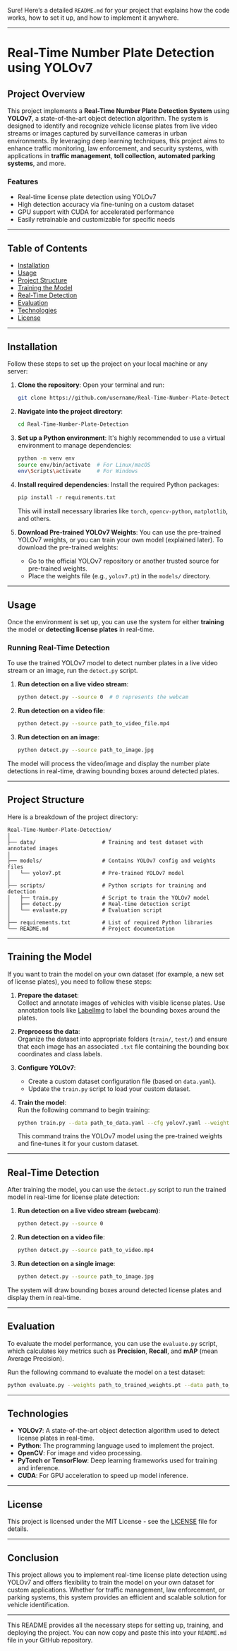 Sure! Here’s a detailed `README.md` for your project that explains how the code works, how to set it up, and how to implement it anywhere.

---

# Real-Time Number Plate Detection using YOLOv7

## Project Overview

This project implements a **Real-Time Number Plate Detection System** using **YOLOv7**, a state-of-the-art object detection algorithm. The system is designed to identify and recognize vehicle license plates from live video streams or images captured by surveillance cameras in urban environments. By leveraging deep learning techniques, this project aims to enhance traffic monitoring, law enforcement, and security systems, with applications in **traffic management**, **toll collection**, **automated parking systems**, and more.

### Features
- Real-time license plate detection using YOLOv7
- High detection accuracy via fine-tuning on a custom dataset
- GPU support with CUDA for accelerated performance
- Easily retrainable and customizable for specific needs

---

## Table of Contents
- [Installation](#installation)
- [Usage](#usage)
- [Project Structure](#project-structure)
- [Training the Model](#training-the-model)
- [Real-Time Detection](#real-time-detection)
- [Evaluation](#evaluation)
- [Technologies](#technologies)
- [License](#license)

---

## Installation

Follow these steps to set up the project on your local machine or any server:

1. **Clone the repository**:
   Open your terminal and run:
   ```bash
   git clone https://github.com/username/Real-Time-Number-Plate-Detection.git
   ```

2. **Navigate into the project directory**:
   ```bash
   cd Real-Time-Number-Plate-Detection
   ```

3. **Set up a Python environment**:
   It's highly recommended to use a virtual environment to manage dependencies:
   ```bash
   python -m venv env
   source env/bin/activate  # For Linux/macOS
   env\Scripts\activate     # For Windows
   ```

4. **Install required dependencies**:
   Install the required Python packages:
   ```bash
   pip install -r requirements.txt
   ```

   This will install necessary libraries like `torch`, `opencv-python`, `matplotlib`, and others.

5. **Download Pre-trained YOLOv7 Weights**:
   You can use the pre-trained YOLOv7 weights, or you can train your own model (explained later). To download the pre-trained weights:
   - Go to the official YOLOv7 repository or another trusted source for pre-trained weights.
   - Place the weights file (e.g., `yolov7.pt`) in the `models/` directory.

---

## Usage

Once the environment is set up, you can use the system for either **training** the model or **detecting license plates** in real-time.

### Running Real-Time Detection

To use the trained YOLOv7 model to detect number plates in a live video stream or an image, run the `detect.py` script.

1. **Run detection on a live video stream**:
   ```bash
   python detect.py --source 0  # 0 represents the webcam
   ```

2. **Run detection on a video file**:
   ```bash
   python detect.py --source path_to_video_file.mp4
   ```

3. **Run detection on an image**:
   ```bash
   python detect.py --source path_to_image.jpg
   ```

The model will process the video/image and display the number plate detections in real-time, drawing bounding boxes around detected plates.

---

## Project Structure

Here is a breakdown of the project directory:

```plaintext
Real-Time-Number-Plate-Detection/
│
├── data/                     # Training and test dataset with annotated images
│
├── models/                   # Contains YOLOv7 config and weights files
│   └── yolov7.pt             # Pre-trained YOLOv7 model
│
├── scripts/                  # Python scripts for training and detection
│   ├── train.py              # Script to train the YOLOv7 model
│   ├── detect.py             # Real-time detection script
│   └── evaluate.py           # Evaluation script
│
├── requirements.txt          # List of required Python libraries
└── README.md                 # Project documentation
```

---

## Training the Model

If you want to train the model on your own dataset (for example, a new set of license plates), you need to follow these steps:

1. **Prepare the dataset**:  
   Collect and annotate images of vehicles with visible license plates. Use annotation tools like [LabelImg](https://github.com/tzutalin/labelImg) to label the bounding boxes around the plates.
   
2. **Preprocess the data**:  
   Organize the dataset into appropriate folders (`train/`, `test/`) and ensure that each image has an associated `.txt` file containing the bounding box coordinates and class labels.

3. **Configure YOLOv7**:
   - Create a custom dataset configuration file (based on `data.yaml`).
   - Update the `train.py` script to load your custom dataset.

4. **Train the model**:  
   Run the following command to begin training:
   ```bash
   python train.py --data path_to_data.yaml --cfg yolov7.yaml --weights yolov7.pt --batch-size 16 --epochs 50
   ```

   This command trains the YOLOv7 model using the pre-trained weights and fine-tunes it for your custom dataset.

---

## Real-Time Detection

After training the model, you can use the `detect.py` script to run the trained model in real-time for license plate detection:

1. **Run detection on a live video stream (webcam)**:
   ```bash
   python detect.py --source 0
   ```

2. **Run detection on a video file**:
   ```bash
   python detect.py --source path_to_video.mp4
   ```

3. **Run detection on a single image**:
   ```bash
   python detect.py --source path_to_image.jpg
   ```

The system will draw bounding boxes around detected license plates and display them in real-time.

---

## Evaluation

To evaluate the model performance, you can use the `evaluate.py` script, which calculates key metrics such as **Precision**, **Recall**, and **mAP** (mean Average Precision).

Run the following command to evaluate the model on a test dataset:

```bash
python evaluate.py --weights path_to_trained_weights.pt --data path_to_data.yaml
```

---

## Technologies

- **YOLOv7**: A state-of-the-art object detection algorithm used to detect license plates in real-time.
- **Python**: The programming language used to implement the project.
- **OpenCV**: For image and video processing.
- **PyTorch or TensorFlow**: Deep learning frameworks used for training and inference.
- **CUDA**: For GPU acceleration to speed up model inference.

---

## License

This project is licensed under the MIT License - see the [LICENSE](LICENSE) file for details.

---

## Conclusion

This project allows you to implement real-time license plate detection using YOLOv7 and offers flexibility to train the model on your own dataset for custom applications. Whether for traffic management, law enforcement, or parking systems, this system provides an efficient and scalable solution for vehicle identification.

---

This README provides all the necessary steps for setting up, training, and deploying the project. You can now copy and paste this into your `README.md` file in your GitHub repository.
